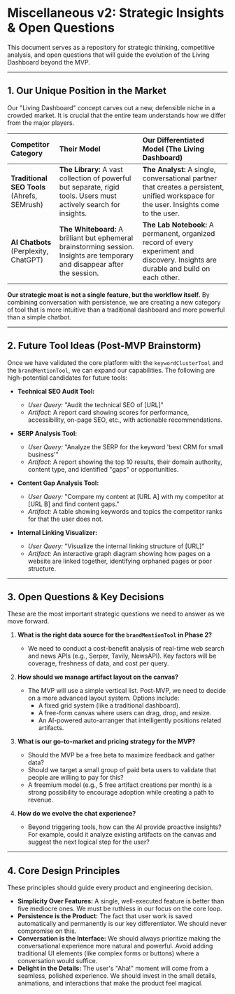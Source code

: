 # Miscellaneous v2: Strategic Insights & Open Questions

This document serves as a repository for strategic thinking, competitive analysis, and open questions that will guide the evolution of the Living Dashboard beyond the MVP.

---

## 1. Our Unique Position in the Market

Our "Living Dashboard" concept carves out a new, defensible niche in a crowded market. It is crucial that the entire team understands how we differ from the major players.

| Competitor Category | Their Model                               | Our Differentiated Model (The Living Dashboard)                                    |
| :------------------ | :---------------------------------------- | :--------------------------------------------------------------------------------- |
| **Traditional SEO Tools**<br>(Ahrefs, SEMrush) | **The Library:** A vast collection of powerful but separate, rigid tools. Users must actively search for insights. | **The Analyst:** A single, conversational partner that creates a persistent, unified workspace for the user. Insights come to the user. |
| **AI Chatbots**<br>(Perplexity, ChatGPT) | **The Whiteboard:** A brilliant but ephemeral brainstorming session. Insights are temporary and disappear after the session. | **The Lab Notebook:** A permanent, organized record of every experiment and discovery. Insights are durable and build on each other. |

**Our strategic moat is not a single feature, but the workflow itself.** By combining conversation with persistence, we are creating a new category of tool that is more intuitive than a traditional dashboard and more powerful than a simple chatbot.

---

## 2. Future Tool Ideas (Post-MVP Brainstorm)

Once we have validated the core platform with the `keywordClusterTool` and the `brandMentionTool`, we can expand our capabilities. The following are high-potential candidates for future tools:

-   **Technical SEO Audit Tool:**
    -   *User Query:* "Audit the technical SEO of [URL]"
    -   *Artifact:* A report card showing scores for performance, accessibility, on-page SEO, etc., with actionable recommendations.

-   **SERP Analysis Tool:**
    -   *User Query:* "Analyze the SERP for the keyword 'best CRM for small business'"
    -   *Artifact:* A report showing the top 10 results, their domain authority, content type, and identified "gaps" or opportunities.

-   **Content Gap Analysis Tool:**
    -   *User Query:* "Compare my content at [URL A] with my competitor at [URL B] and find content gaps."
    -   *Artifact:* A table showing keywords and topics the competitor ranks for that the user does not.

-   **Internal Linking Visualizer:**
    -   *User Query:* "Visualize the internal linking structure of [URL]"
    -   *Artifact:* An interactive graph diagram showing how pages on a website are linked together, identifying orphaned pages or poor structure.

---

## 3. Open Questions & Key Decisions

These are the most important strategic questions we need to answer as we move forward.

1.  **What is the right data source for the `brandMentionTool` in Phase 2?**
    -   We need to conduct a cost-benefit analysis of real-time web search and news APIs (e.g., Serper, Tavily, NewsAPI). Key factors will be coverage, freshness of data, and cost per query.

2.  **How should we manage artifact layout on the canvas?**
    -   The MVP will use a simple vertical list. Post-MVP, we need to decide on a more advanced layout system. Options include:
        -   A fixed grid system (like a traditional dashboard).
        -   A free-form canvas where users can drag, drop, and resize.
        -   An AI-powered auto-arranger that intelligently positions related artifacts.

3.  **What is our go-to-market and pricing strategy for the MVP?**
    -   Should the MVP be a free beta to maximize feedback and gather data?
    -   Should we target a small group of paid beta users to validate that people are willing to pay for this?
    -   A freemium model (e.g., 5 free artifact creations per month) is a strong possibility to encourage adoption while creating a path to revenue.

4.  **How do we evolve the chat experience?**
    -   Beyond triggering tools, how can the AI provide proactive insights? For example, could it analyze existing artifacts on the canvas and suggest the next logical step for the user?

---

## 4. Core Design Principles

These principles should guide every product and engineering decision.

-   **Simplicity Over Features:** A single, well-executed feature is better than five mediocre ones. We must be ruthless in our focus on the core loop.
-   **Persistence is the Product:** The fact that user work is saved automatically and permanently is our key differentiator. We should never compromise on this.
-   **Conversation is the Interface:** We should always prioritize making the conversational experience more natural and powerful. Avoid adding traditional UI elements (like complex forms or buttons) where a conversation would suffice.
-   **Delight in the Details:** The user's "Aha!" moment will come from a seamless, polished experience. We should invest in the small details, animations, and interactions that make the product feel magical.
